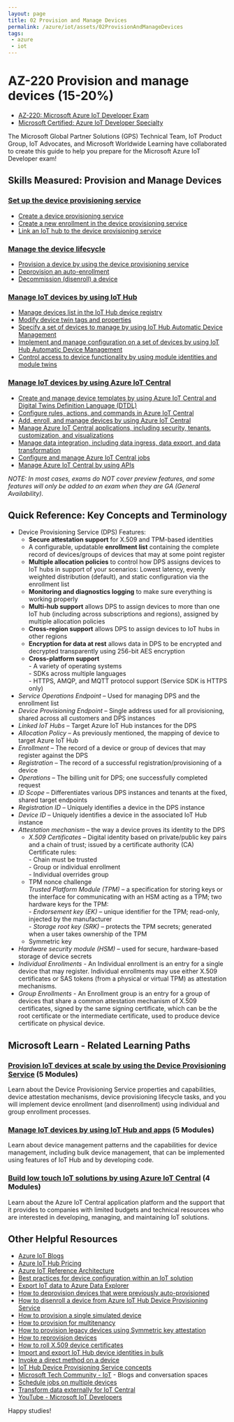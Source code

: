 ```yaml
---
layout: page
title: 02 Provision and Manage Devices
permalink: /azure/iot/assets/02ProvisionAndManageDevices
tags: 
 - azure
 - iot
---
```


# AZ-220 Provision and manage devices (15-20%)

* [AZ-220: Microsoft Azure IoT Developer Exam](https://docs.microsoft.com/en-us/learn/certifications/exams/az-220)
* [Microsoft Certified: Azure IoT Developer Specialty](https://docs.microsoft.com/en-us/learn/certifications/azure-iot-developer-specialty)

The Microsoft Global Partner Solutions (GPS) Technical Team, IoT Product Group, IoT Advocates, and Microsoft Worldwide Learning have collaborated to create this guide to help you prepare for the Microsoft Azure IoT Developer exam!

## Skills Measured: Provision and Manage Devices

### [Set up the device provisioning service](https://docs.microsoft.com/en-us/azure/iot-dps/about-iot-dps?wt.mc_id=eventspg_16482_webpage_reactor) 
* [Create a device provisioning service](https://docs.microsoft.com/en-us/azure/iot-dps/quick-setup-auto-provision?wt.mc_id=eventspg_16482_webpage_reactor)
* [Create a new enrollment in the device provisioning service](https://docs.microsoft.com/en-us/azure/iot-dps/how-to-manage-enrollments?wt.mc_id=eventspg_16482_webpage_reactor)
* [Link an IoT hub to the device provisioning service](https://docs.microsoft.com/en-us/azure/iot-dps/quick-setup-auto-provision#link-the-iot-hub-and-your-device-provisioning-service?wt.mc_id=eventspg_16482_webpage_reactor)

### [Manage the device lifecycle](https://docs.microsoft.com/en-us/azure/iot-hub/iot-hub-device-management-overview?wt.mc_id=eventspg_16482_webpage_reactor) 
* [Provision a device by using the device provisioning service](https://docs.microsoft.com/en-us/azure/iot-dps/how-to-manage-enrollments?wt.mc_id=eventspg_16482_webpage_reactor)
* [Deprovision an auto-enrollment](https://docs.microsoft.com/en-us/azure/iot-dps/how-to-unprovision-devices?wt.mc_id=eventspg_16482_webpage_reactor)
* [Decommission (disenroll) a device](https://docs.microsoft.com/en-us/azure/iot-dps/how-to-revoke-device-access-portal?wt.mc_id=eventspg_16482_webpage_reactor)

### [Manage IoT devices by using IoT Hub](https://docs.microsoft.com/en-us/azure/iot-hub/iot-hub-device-management-overview?wt.mc_id=eventspg_16482_webpage_reactor)
* [Manage devices list in the IoT Hub device registry](https://docs.microsoft.com/en-us/azure/iot-hub/iot-hub-devguide-identity-registry?wt.mc_id=eventspg_16482_webpage_reactor)
* [Modify device twin tags and properties](https://docs.microsoft.com/en-us/azure/iot-hub/iot-hub-devguide-device-twins?wt.mc_id=eventspg_16482_webpage_reactor)
* [Specify a set of devices to manage by using IoT Hub Automatic Device Management](https://docs.microsoft.com/en-us/azure/iot-hub/iot-hub-automatic-device-management?wt.mc_id=eventspg_16482_webpage_reactor)
* [Implement and manage configuration on a set of devices by using IoT Hub Automatic Device Management](https://docs.microsoft.com/en-us/azure/iot-hub/iot-hub-automatic-device-management?wt.mc_id=eventspg_16482_webpage_reactor)
* [Control access to device functionality by using module identities and module twins](https://docs.microsoft.com/en-us/azure/iot-hub/iot-hub-devguide-module-twins?wt.mc_id=eventspg_16482_webpage_reactor)

### [Manage IoT devices by using Azure IoT Central](https://docs.microsoft.com/en-us/azure/iot-central/core/overview-iot-central-operator?wt.mc_id=eventspg_16482_webpage_reactor) 
* [Create and manage device templates by using Azure IoT Central and Digital Twins Definition Language (DTDL)](https://docs.microsoft.com/en-us/azure/iot-central/core/howto-set-up-template?wt.mc_id=eventspg_16482_webpage_reactor)
* [Configure rules, actions, and commands in Azure IoT Central](https://docs.microsoft.com/en-us/azure/iot-central/core/howto-configure-rules?wt.mc_id=eventspg_16482_webpage_reactor)
* [Add, enroll, and manage devices by using Azure IoT Central](https://docs.microsoft.com/en-us/azure/iot-central/core/howto-manage-devices?wt.mc_id=eventspg_16482_webpage_reactor)
* [Manage Azure IoT Central applications, including security, tenants, customization, and visualizations](https://docs.microsoft.com/en-us/azure/iot-central/core/overview-iot-central-admin?wt.mc_id=eventspg_16482_webpage_reactor)
* [Manage data integration, including data ingress, data export, and data transformation](https://docs.microsoft.com/en-us/azure/iot-central/core/howto-map-data?wt.mc_id=eventspg_16482_webpage_reactor)
* [Configure and manage Azure IoT Central jobs](https://docs.microsoft.com/en-us/azure/iot-central/core/howto-manage-devices-in-bulk?wt.mc_id=eventspg_16482_webpage_reactor)
* [Manage Azure IoT Central by using APIs](https://docs.microsoft.com/en-us/azure/iot-central/core/overview-iot-central-api-tour?wt.mc_id=eventspg_16482_webpage_reactor)

*NOTE: In most cases, exams do NOT cover preview features, and some features will only be added to an exam when they are GA (General Availability).*

## Quick Reference: Key Concepts and Terminology
* Device Provisioning Service (DPS) Features: 
  * **Secure attestation support** for X.509 and TPM-based identities
  * A configurable, updatable **enrollment list** containing the complete record of devices/groups of devices that may at some point register
  * **Multiple allocation policies** to control how DPS assigns devices to IoT hubs in support of your scenarios: Lowest latency, evenly weighted distribution (default), and static configuration via the enrollment list
  * **Monitoring and diagnostics logging** to make sure everything is working properly
  * **Multi-hub support** allows DPS to assign devices to more than one IoT hub (including across subscriptions and regions), assigned by multiple allocation policies
  * **Cross-region support** allows DPS to assign devices to IoT hubs in other regions
  * **Encryption for data at rest** allows data in DPS to be encrypted and decrypted transparently using 256-bit AES encryption
  * **Cross-platform support**
  <br />- A variety of operating systems
  <br />- SDKs across multiple languages
  <br />- HTTPS, AMQP, and MQTT protocol support (Service SDK is HTTPS only)
* *Service Operations Endpoint* – Used for managing DPS and the enrollment list
* *Device Provisioning Endpoint* – Single address used for all provisioning, shared across all customers and DPS instances
* *Linked IoT Hubs* – Target Azure IoT Hub instances for the DPS
* *Allocation Policy* – As previously mentioned, the mapping of device to target Azure IoT Hub
* *Enrollment* – The record of a device or group of devices that may register against the DPS
* *Registration* – The record of a successful registration/provisioning of a device
* *Operations* – The billing unit for DPS; one successfully completed request
* *ID Scope* – Differentiates various DPS instances and tenants at the fixed, shared target endpoints
* *Registration ID* – Uniquely identifies a device in the DPS instance
* *Device ID* – Uniquely identifies a device in the associated IoT Hub instance
* *Attestation mechanism* – the way a device proves its identity to the DPS
  * *X.509 Certificates* – Digital identity based on private/public key pairs and a chain of trust; issued by a certificate authority (CA)
  <br />Certificate rules:
  <br />- Chain must be trusted
  <br />- Group or individual enrollment
  <br />- Individual overrides group
  * TPM nonce challenge
  <br />*Trusted Platform Module (TPM)* – a specification for storing keys or the interface for communicating with an HSM acting as a TPM; two hardware keys for the TPM:
  <br />- *Endorsement key (EK)* – unique identifier for the TPM; read-only, injected by the manufacturer
  <br />- *Storage root key (SRK)* – protects the TPM secrets; generated when a user takes ownership of the TPM
  * Symmetric key
* *Hardware security module (HSM)* – used for secure, hardware-based storage of device secrets
* *Individual Enrollments* - An Individual enrollment is an entry for a single device that may register. Individual enrollments may use either X.509 certificates or SAS tokens (from a physical or virtual TPM) as attestation mechanisms. 
* *Group Enrollments* - An Enrollment group is an entry for a group of devices that share a common attestation mechanism of X.509 certificates, signed by the same signing certificate, which can be the root certificate or the intermediate certificate, used to produce device certificate on physical device.

## Microsoft Learn - Related Learning Paths

### [Provision IoT devices at scale by using the Device Provisioning Service](https://docs.microsoft.com/en-us/learn/paths/provision-iot-devices-scale-use-device/?wt.mc_id=eventspg_16482_webpage_reactor) (5 Modules)
Learn about the Device Provisioning Service properties and capabilities, device attestation mechanisms, device provisioning lifecycle tasks, and you will implement device enrollment (and disenrollment) using individual and group enrollment processes.

### [Manage IoT devices by using IoT Hub and apps](https://docs.microsoft.com/en-us/learn/paths/use-iot-hub-apps-manage-iot-devices/?wt.mc_id=eventspg_16482_webpage_reactor) (5 Modules)
Learn about device management patterns and the capabilities for device management, including bulk device management, that can be implemented using features of IoT Hub and by developing code.

### [Build low touch IoT solutions by using Azure IoT Central](https://docs.microsoft.com/en-us/learn/paths/build-low-touch-iot-solutions-by-using-azure-iot-central/?wt.mc_id=eventspg_16482_webpage_reactor) (4 Modules)
Learn about the Azure IoT Central application platform and the support that it provides to companies with limited budgets and technical resources who are interested in developing, managing, and maintaining IoT solutions.

## Other Helpful Resources

* [Azure IoT Blogs](https://azure.microsoft.com/en-us/blog/topics/internet-of-things/?wt.mc_id=eventspg_16482_webpage_reactor)
* [Azure IoT Hub Pricing](https://azure.microsoft.com/en-us/pricing/details/iot-hub/?wt.mc_id=eventspg_16482_webpage_reactor)
* [Azure IoT Reference Architecture](https://docs.microsoft.com/en-us/azure/architecture/reference-architectures/iot?wt.mc_id=eventspg_16482_webpage_reactor)
* [Best practices for device configuration within an IoT solution](https://docs.microsoft.com/en-us/azure/iot-hub/iot-hub-configuration-best-practices)
* [Export IoT data to Azure Data Explorer](https://docs.microsoft.com/en-us/azure/iot-central/core/howto-export-to-azure-data-explorer?wt.mc_id=eventspg_16482_webpage_reactor)
* [How to deprovision devices that were previously auto-provisioned](https://docs.microsoft.com/en-us/azure/iot-dps/how-to-unprovision-devices?wt.mc_id=eventspg_16482_webpage_reactor)
* [How to disenroll a device from Azure IoT Hub Device Provisioning Service](https://docs.microsoft.com/en-us/azure/iot-dps/how-to-revoke-device-access-portal)
* [How to provision a single simulated device](https://docs.microsoft.com/en-us/azure/iot-dps/quick-create-simulated-device-symm-key?wt.mc_id=eventspg_16482_webpage_reactor)
* [How to provision for multitenancy](https://docs.microsoft.com/en-us/azure/iot-dps/how-to-provision-multitenant?wt.mc_id=eventspg_16482_webpage_reactor)
* [How to provision legacy devices using Symmetric key attestation](https://docs.microsoft.com/en-us/azure/iot-dps/how-to-legacy-device-symm-key?wt.mc_id=eventspg_16482_webpage_reactor)
* [How to reprovision devices](https://docs.microsoft.com/en-us/azure/iot-dps/how-to-reprovision?wt.mc_id=eventspg_16482_webpage_reactor)
* [How to roll X.509 device certificates](https://docs.microsoft.com/en-us/azure/iot-dps/how-to-roll-certificates?wt.mc_id=eventspg_16482_webpage_reactor)
* [Import and export IoT Hub device identities in bulk](https://docs.microsoft.com/en-us/azure/iot-hub/iot-hub-bulk-identity-mgmt?wt.mc_id=eventspg_16482_webpage_reactor)
* [Invoke a direct method on a device](https://docs.microsoft.com/en-us/azure/iot-hub/iot-hub-devguide-direct-methods?wt.mc_id=eventspg_16482_webpage_reactor)
* [IoT Hub Device Provisioning Service concepts](https://docs.microsoft.com/en-us/azure/iot-dps/concepts-service?wt.mc_id=eventspg_16482_webpage_reactor)
* [Microsoft Tech Community - IoT](https://techcommunity.microsoft.com/t5/internet-of-things-iot/ct-p/IoT?wt.mc_id=eventspg_16482_webpage_reactor) - Blogs and conversation spaces
* [Schedule jobs on multiple devices](https://docs.microsoft.com/en-us/azure/iot-hub/iot-hub-devguide-jobs?wt.mc_id=eventspg_16482_webpage_reactor)
* [Transform data externally for IoT Central](https://docs.microsoft.com/en-us/azure/iot-central/core/howto-transform-data?wt.mc_id=eventspg_16482_webpage_reactor)
* [YouTube - Microsoft IoT Developers](https://www.youtube.com/channel/UCL7wy-iy_V76xxPnrIzGOZQ?wt.mc_id=eventspg_16482_webpage_reactor)

Happy studies!
